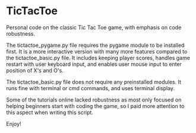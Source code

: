 # TicTacToe
Personal code on the classic Tic Tac Toe game, with emphasis on code robustness.

The tictactoe_pygame.py file requires the pygame module to be installed first. It is a more interactive version with many more features compared to the tictactoe_basic.py file. It includes keeping player scores, handles game restart with user keyboard input, and enables user mouse input to enter position of X's and O's.

The tictactoe_basic.py file does not require any preinstalled modules. It runs fine with terminal or cmd commands, and uses terminal display.

Some of the tutorials online lacked robustness as most only focused on helping beginners start with coding the game, so I paid more attention to this aspect when writing this script.

Enjoy!